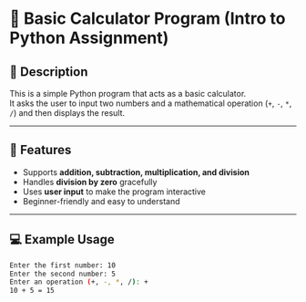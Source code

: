 # 🧮 Basic Calculator Program (Intro to Python Assignment)

## 📌 Description
This is a simple Python program that acts as a basic calculator.  
It asks the user to input two numbers and a mathematical operation (`+`, `-`, `*`, `/`) and then displays the result.

---

## 🚀 Features
- Supports **addition, subtraction, multiplication, and division**
- Handles **division by zero** gracefully
- Uses **user input** to make the program interactive
- Beginner-friendly and easy to understand

---

## 💻 Example Usage
```bash
Enter the first number: 10
Enter the second number: 5
Enter an operation (+, -, *, /): +
10 + 5 = 15
